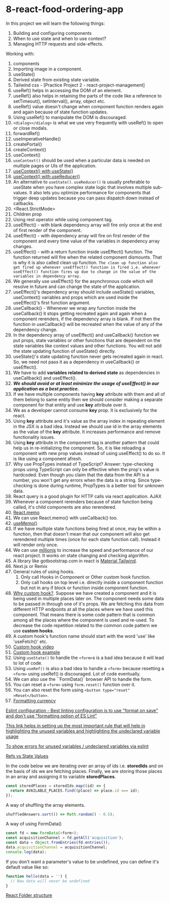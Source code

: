 # 8-react-food-ordering-app

In this project we will learn the following things:

1. Building and configuring components
2. When to use state and when to use context?
3. Managing HTTP requests and side-effects.

Working with:

1. components
2. Importing image in a component.
3. useState()
4. Derived state from existing state variable.
5. Tailwind css - [Practice Project 2 - react-project-management]
6. useRef() helps in accessing the DOM of an element.
7. useRef() also helps in retaining the parts of the code like a reference to setTimeout(), setInterval(), array, object etc.
8. useRef() value doesn't change when component function renders again and again because of state function updates.
9. Using useRef() to manipulate the DOM is discouraged.
10. `<dialog></dialog>` is what we use very frequently with useRef() to open or close modals.
11. forwardRef()
12. useImperativeHandle()
13. createPortal()
14. createContext()
15. useContext()
16. `useContext()` should be used when a particular data is needed on multiple pages or UIs of the application.
17. [useContext() with useState()](https://github.com/ankurnecessary/8-react-food-ordering-app/blob/main/src/store/UserProgressContext.jsx)
18. [useContext() with useReducer()](https://github.com/ankurnecessary/8-react-food-ordering-app/blob/main/src/store/CartContext.jsx)
19. An alternative to `useState()`. `useReducer()` is usually preferable to useState when you have complex state logic that involves multiple sub-values. It also lets you optimize performance for components that trigger deep updates because you can pass dispatch down instead of callbacks.
20. <React.StrictMode>
21. Children prop
22. Using rest operator while using component tag.
23. useEffect() - with blank dependency array will fire only once at the end of first render of the component.
24. useEffect() - with dependency array will fire on first render of the component and every time value of the variables in dependency array changes.
25. useEffect() - with a return function inside useEffect() function. The function returned will fire when the related component dismounts. That is why it is also called clean up function. `The clean up function also get fired up whenever useEffect() function is fired i.e. whenever useEffect() function fires up due to change in the value of the variables in dependency array.`
26. We generally use useEffect() for the asynchronous code which will resolve in future and can change the state of the application.
27. useEffect()'s dependency array should include useState() variables, useContext() variables and props which are used inside the useEffect()'s first function argument.
28. useCallback() - Whenever we wrap any function inside the useCallback() it stops getting recreated again and again when a component rerenders, if the dependency array is blank. If not then the function in useCallback() will be recreated when the value of any of the dependency change.
29. In the dependency array of useEffect() and useCallback() function we put props, state variables or other functions that are dependent on the state variables like context values and other functions. You will not add the state updating function of useState() directly.
30. useState()'s state updating function never gets recreated again in react. So, we need not pass it as a dependency in useCallback() or useEffect().
31. We have to add **variables related to derived state** as dependencies in useCallback() and useEffect().
32. **_We should avoid or at least minimize the usage of useEffect() in our application as a best practice._**
33. If we have multiple components having **key** attribute with them and all of them belong to same entity then we should consider making a separate component for that entity and use **key** attribute over it.
34. We as a developer cannot consume **key** prop. It is exclusively for the react.
35. Using **key** attribute and it's value as the array index in repeating element in the JSX is a bad idea. Instead we should use id in the array elements as the value of the **key** attribute. It increases performance and remove functionality issues.
36. Using **key** attribute in the component tag is another pattern that could help us in re-initializing the component. So, it is like reloading a component with new prop values instead of using useEffect() to do so. It is like using a component afresh.
37. Why use PropTypes instead of TypeScript? Answer: type-checking props using TypeScript can only be effective when the prop's value is hardcoded. Even though you claim that the data from the API is a number, you won't get any errors when the data is a string. Since type-checking is done during runtime, PropTypes is a better tool for unknown data.
38. React query is a good plugin for HTTP calls via react application. AJAX
39. Whenever a component rerenders because of state function being called, it's child components are also rerendered.
40. [React.memo](https://docs.google.com/document/d/1IKjPhw6a3TPKvmeJ9743PljP6ci7UkbkgNa3sQwVRWs/edit#heading=h.raq8jq8e7749)
41. We can use React.memo() with useCallback() too.
42. [useMemo()](https://docs.google.com/document/d/1IKjPhw6a3TPKvmeJ9743PljP6ci7UkbkgNa3sQwVRWs/edit#heading=h.cf9uscl5y5c8)
43. If we have multiple state functions being fired at once, may be within a function, then that doesn't mean that our component will also get rerendered multiple times (once for each state function call). Instead it will render only once.
44. We can use [millionjs](https://million.dev/) to increase the speed and performance of our react project. It works on state changing and checking algorithm.
45. A library like gotbootstrap.com in react is [Material Tailwind](https://www.material-tailwind.com/docs/react/accordion).
46. Next.js or Remix
47. General rules of using hooks.
    1. Only call Hooks in Component or Other custom hook function.
    2. Only call hooks on top level i.e. directly inside a component function but not in any if block or function inside component function.
48. [Why custom hook?](https://www.udemy.com/course/react-the-complete-guide-incl-redux/learn/lecture/39837042#content). Suppose we have created a component and it is being used in multiple places later on. The component needs some data to be passed in through one of it's props. We are fetching this data from different HTTP endpoints at all the places where we have used this component. That means there is some code pattern that is common among all the places where the component is used and re-used. To decrease the code repetition related to the common code pattern we use **custom hooks**.
49. A custom hook's function name should start with the word 'use' like 'useFetch()' etc.
50. [Custom hook video](https://www.udemy.com/course/react-the-complete-guide-incl-redux/learn/lecture/8244694#questions)
51. [Custom hook example](https://github.com/ankurnecessary/8-react-food-ordering-app/blob/main/src/hooks/useHttp.js)
52. Using `useState()` to handle the `<form>`s is a bad idea because it will lead to lot of code.
53. Using `useRef()` is also a bad idea to handle a `<form>` because resetting a `<form>` using useRef() is discouraged. Lot of code eventually.
54. We can also use the ``FormData()` browser API to handle the form.
55. You can reset a `<form>` using `form.reset()` function over it.
56. You can also reset the form using `<button type="reset" >Reset</button>`.
57. [Formatting currency](https://developer.mozilla.org/en-US/docs/Web/JavaScript/Reference/Global_Objects/Intl/NumberFormat)

[Eslint configuration - Best linting configuration is to use "format on save" and don't use "formatting option of ES Lint"](https://www.udemy.com/course/react-the-complete-guide-incl-redux/learn/lecture/8231814#questions/20789494)

[This link helps in setting up the most important rule that will help in highlighting the unused variables and highlighting the undeclared variable usage](https://www.dhiwise.com/post/essential-eslint-rules-for-react#1-react-jsx-uses-react-)

[To show errors for unused variables / undeclared variables via eslint](https://eslint.org/docs/latest/rules/no-undef)

[Refs vs State Values](https://www.udemy.com/course/react-the-complete-guide-incl-redux/learn/lecture/39836310#questions)

In the code below we are iterating over an array of ids i.e. **storedIds** and on the basis of ids we are fetching places. Finally, we are storing those places in an array and assigning it to variable **storedPlaces**.

```Javascript
const storedPlaces = storedIds.map((id) => {
  return AVAILABLE_PLACES.find((place) => place.id === id);
});
```

A way of shuffling the array elements.

```Javascript
shuffledAnswers.sort(() => Math.random() - 0.5);
```

A way of using FormData()

```Javascript
const fd = new FormData(<form>);
const acquisitionChannel = fd.getAll('acquisition');
const data = Object.fromEntries(fd.entries());
data.acquisitionChannel = acquisitionChannel;
console.log(data);
```

If you don't want a parameter's value to be undefined, you can define it's default value like so:

```javascript
function hello(data = '') {
  // Now data will never be undefined
}
```

[React Folder structure](https://www.youtube.com/watch?v=UUga4-z7b6s)
